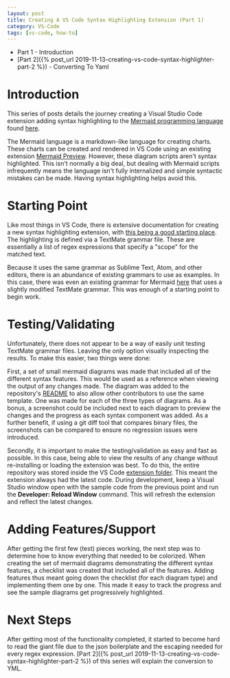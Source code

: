 ```yaml
---
layout: post
title: Creating A VS Code Syntax Highlighting Extension (Part 1)
category: VS-Code
tags: [vs-code, how-to]
---
```


- Part 1 - Introduction
- [Part 2]({% post_url 2019-11-13-creating-vs-code-syntax-highlighter-part-2 %}) - Converting To Yaml

# Introduction

This series of posts details the journey creating a Visual Studio Code extension adding syntax highlighting to the [Mermaid programming language](https://mermaidjs.github.io) found [here](https://marketplace.visualstudio.com/items?itemName=bpruitt-goddard.mermaid-markdown-syntax-highlighting).

The Mermaid language is a markdown-like language for creating charts. These charts can be created and rendered in VS Code using an existing extension [Mermaid Preview](https://marketplace.visualstudio.com/items?itemName=vstirbu.vscode-mermaid-preview). However, these diagram scripts aren't syntax highlighted. This isn't normally a big deal, but dealing with Mermaid scripts infrequently means the language isn't fully internalized and simple syntactic mistakes can be made. Having syntax highlighting helps avoid this.

# Starting Point

Like most things in VS Code, there is extensive documentation for creating a new syntax highlighting extension, with [this being a good starting place](https://code.visualstudio.com/api/language-extensions/syntax-highlight-guide). The highlighting is defined via a TextMate grammar file. These are essentially a list of regex expressions that specify a "scope" for the matched text.

Because it uses the same grammar as Sublime Text, Atom, and other editors, there is an abundance of existing grammars to use as examples. In this case, there was even an existing grammar for Mermaid [here](https://github.com/ytisf/language-mermaid/) that uses a slightly modified TextMate grammar. This was enough of a starting point to begin work.

# Testing/Validating

Unfortunately, there does not appear to be a way of easily unit testing TextMate grammar files. Leaving the only option visually inspecting the results. To make this easier, two things were done:

First, a set of small mermaid diagrams was made that included all of the different syntax features. This would be used as a reference when viewing the output of any changes made. The diagram was added to the repository's [README](https://github.com/bpruitt-goddard/vscode-mermaid-syntax-highlight/blob/master/README.md) to also allow other contributors to use the same template. One was made for each of the three types of diagrams. As a bonus, a screenshot could be included next to each diagram to preview the changes and the progress as each syntax component was added. As a further benefit, if using a git diff tool that compares binary files, the screenshots can be compared to ensure no regression issues were introduced.

Secondly, it is important to make the testing/validation as easy and fast as possible. In this case, being able to view the results of any change without re-installing or loading the extension was best. To do this, the entire repository was stored inside the VS Code [extension folder](https://code.visualstudio.com/docs/editor/extension-gallery#_where-are-extensions-installed). This meant the extension always had the latest code. During development, keep a Visual Studio window open with the sample code from the previous point and run the **Developer: Reload Window** command. This will refresh the extension and reflect the latest changes.

# Adding Features/Support

After getting the first few (test) pieces working, the next step was to determine how to know everything that needed to be colorized. When creating the set of mermaid diagrams demonstrating the different syntax features, a checklist was created that included all of the features. Adding features thus meant going down the checklist (for each diagram type) and implementing them one by one. This made it easy to track the progress and see the sample diagrams get progressively highlighted.

# Next Steps

After getting most of the functionality completed, it started to become hard to read the giant file due to the json boilerplate and the escaping needed for every regex expression. [Part 2]({% post_url 2019-11-13-creating-vs-code-syntax-highlighter-part-2 %}) of this series will explain the conversion to YML.
